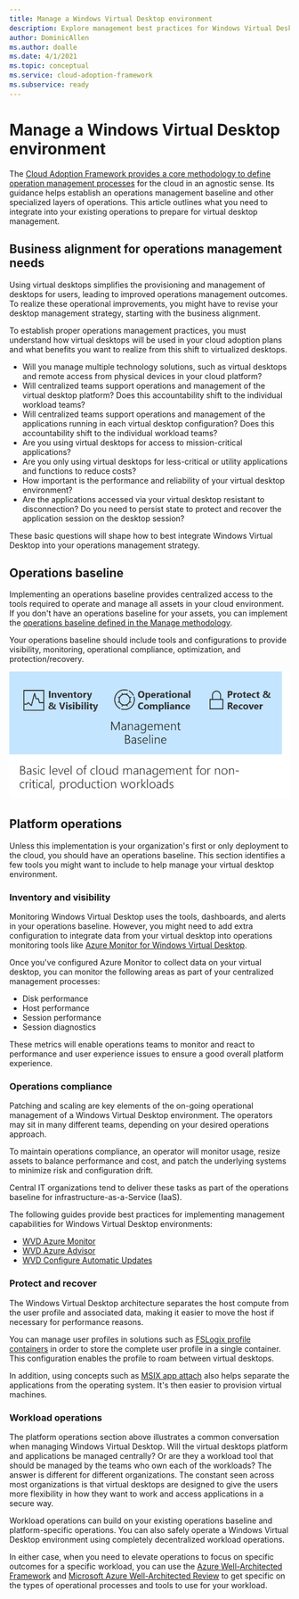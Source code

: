 ```yaml
---
title: Manage a Windows Virtual Desktop environment
description: Explore management best practices for Windows Virtual Desktop
author: DominicAllen
ms.author: doalle
ms.date: 4/1/2021
ms.topic: conceptual
ms.service: cloud-adoption-framework
ms.subservice: ready
---
```


# Manage a Windows Virtual Desktop environment

The [Cloud Adoption Framework provides a core methodology to define operation management processes](../../manage/index.md) for the cloud in an agnostic sense. Its guidance helps establish an operations management baseline and other specialized layers of operations. This article outlines what you need to integrate into your existing operations to prepare for virtual desktop management.

## Business alignment for operations management needs

Using virtual desktops simplifies the provisioning and management of desktops for users, leading to improved operations management outcomes. To realize these operational improvements, you might have to revise your desktop management strategy, starting with the business alignment.

To establish proper operations management practices, you must understand how virtual desktops will be used in your cloud adoption plans and what benefits you want to realize from this shift to virtualized desktops.

- Will you manage multiple technology solutions, such as virtual desktops and remote access from physical devices in your cloud platform?
- Will centralized teams support operations and management of the virtual desktop platform? Does this accountability shift to the individual workload teams?
- Will centralized teams support operations and management of the applications running in each virtual desktop configuration? Does this accountability shift to the individual workload teams?
- Are you using virtual desktops for access to mission-critical applications?
- Are you only using virtual desktops for less-critical or utility applications and functions to reduce costs?
- How important is the performance and reliability of your virtual desktop environment?
- Are the applications accessed via your virtual desktop resistant to disconnection? Do you need to persist state to protect and recover the application session on the desktop session?

These basic questions will shape how to best integrate Windows Virtual Desktop into your operations management strategy.

## Operations baseline

Implementing an operations baseline provides centralized access to the tools required to operate and manage all assets in your cloud environment. If you don't have an operations baseline for your assets, you can implement the [operations baseline defined in the Manage methodology](../../manage/azure-server-management/index.md).

Your operations baseline should include tools and configurations to provide visibility, monitoring, operational compliance, optimization, and protection/recovery.

![Operations management baseline](../../_images/manage/management-baseline.png)

## Platform operations

Unless this implementation is your organization's first or only deployment to the cloud, you should have an operations baseline. This section identifies a few tools you might want to include to help manage your virtual desktop environment.

### Inventory and visibility

Monitoring Windows Virtual Desktop uses the tools, dashboards, and alerts in your operations baseline.
However, you might need to add extra configuration to integrate data from your virtual desktop into operations monitoring tools like [Azure Monitor for Windows Virtual Desktop](/azure/virtual-desktop/azure-monitor).

Once you've configured Azure Monitor to collect data on your virtual desktop, you can monitor the following areas as part of your centralized management processes:

- Disk performance
- Host performance
- Session performance
- Session diagnostics

These metrics will enable operations teams to monitor and react to performance and user experience issues to ensure a good overall platform experience.

### Operations compliance

Patching and scaling are key elements of the on-going operational management of a Windows Virtual Desktop environment. The operators may sit in many different teams, depending on your desired operations approach.

To maintain operations compliance, an operator will monitor usage, resize assets to balance performance and cost, and patch the underlying systems to minimize risk and configuration drift.

Central IT organizations tend to deliver these tasks as part of the operations baseline for infrastructure-as-a-Service (IaaS).

The following guides provide best practices for implementing management capabilities for Windows Virtual Desktop environments:

- [WVD Azure Monitor](https://docs.microsoft.com/azure/virtual-desktop/azure-monitor)
- [WVD Azure Advisor](https://docs.microsoft.com/azure/virtual-desktop/azure-advisor)
- [WVD Configure Automatic Updates](https://docs.microsoft.com/azure/virtual-desktop/configure-automatic-updates)

### Protect and recover

The Windows Virtual Desktop architecture separates the host compute from the user profile and associated data, making it easier to move the host if necessary for performance reasons.

You can manage user profiles in solutions such as [FSLogix profile containers](https://docs.microsoft.com/azure/virtual-desktop/create-host-pools-user-profile) in order to store the complete user profile in a single container. This configuration enables the profile to roam between virtual desktops.

In addition, using concepts such as [MSIX app attach](https://docs.microsoft.com/azure/virtual-desktop/app-attach-image-prep) also helps separate the applications from the operating system. It's then easier to provision virtual machines.

### Workload operations

The platform operations section above illustrates a common conversation when managing Windows Virtual Desktop. Will the virtual desktops platform and applications be managed centrally? Or are they a workload tool that should be managed by the teams who own each of the workloads? The answer is different for different organizations. The constant seen across most organizations is that virtual desktops are designed to give the users more flexibility in how they want to work and access applications in a secure way.

Workload operations can build on your existing operations baseline and platform-specific operations. You can also safely operate a Windows Virtual Desktop environment using completely decentralized workload operations.

In either case, when you need to elevate operations to focus on specific outcomes for a specific workload, you can use the [Azure Well-Architected Framework](/azure/architecture/framework/) and [Microsoft Azure Well-Architected Review](https://aka.ms/architecture/review) to get specific on the types of operational processes and tools to use for your workload.
